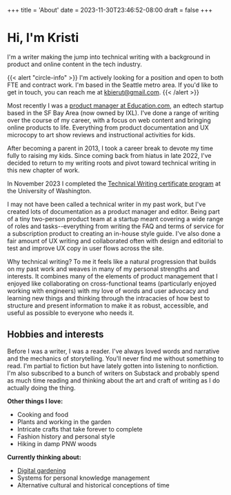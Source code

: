 +++
title = 'About'
date = 2023-11-30T23:46:52-08:00
draft = false
+++

# Hi, I'm Kristi

I'm a writer making the jump into technical writing with a background in product and online content in the tech industry.

{{< alert "circle-info" >}}
I'm actively looking for a position and open to both FTE and contract work. I'm based in the Seattle metro area. If you'd like to get in touch, you can reach me at <kbierut@gmail.com>.
{{< /alert >}}

Most recently I was a [product manager at Education.com](/experience#work), an edtech startup based in the SF Bay Area (now owned by IXL). I've done a range of writing over the course of my career, with a focus on web content and bringing online products to life. Everything from product documentation and UX microcopy to art show reviews and instructional activities for kids.

After becoming a parent in 2013, I took a career break to devote my time fully to raising my kids. Since coming back from hiatus in late 2022, I've decided to return to my writing roots and pivot toward technical writing in this new chapter of work.

In November 2023 I completed the [Technical Writing certificate program](/experience#education) at the University of Washington.

I may not have been called a technical writer in my past work, but I've created lots of documentation as a product manager and editor. Being part of a tiny two-person product team at a startup meant covering a wide range of roles and tasks--everything from writing the FAQ and terms of service for a subscription product to creating an in-house style guide. I've also done a fair amount of UX writing and collaborated often with design and editorial to test and improve UX copy in user flows across the site.

Why technical writing? To me it feels like a natural progression that builds on my past work and weaves in many of my personal strengths and interests. It combines many of the elements of product management that I enjoyed like collaborating on cross-functional teams (particularly enjoyed working with engineers) with my love of words and user advocacy and learning new things and thinking through the intracacies of how best to structure and present information to make it as robust, accessible, and useful as possible to everyone who needs it.

## Hobbies and interests
Before I was a writer, I was a reader. I've always loved words and narrative and the mechanics of storytelling. You'll never find me without something to read. I'm partial to fiction but have lately gotten into listening to nonfiction. I'm also subscribed to a bunch of writers on Substack and probably spend as much time reading and thinking about the art and craft of writing as I do actually doing the thing.

**Other things I love:**
- Cooking and food
- Plants and working in the garden
- Intricate crafts that take forever to complete
- Fashion history and personal style
- Hiking in damp PNW woods

**Currently thinking about:**
- [Digital gardening](https://maggieappleton.com/garden-history)
- Systems for personal knowledge management
- Alternative cultural and historical conceptions of time